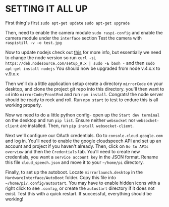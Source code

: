 # SETTING IT ALL UP
First thing's first
`sudo apt-get update`
`sudo apt-get upgrade`

Then, need to enable the camera module
`sudo raspi-config` and enable the camera module under the `interface` section
Test the camera with `raspistill -v -o test.jpg`

Now to update nodejs
check out [this](http://thisdavej.com/upgrading-to-more-recent-versions-of-node-js-on-the-raspberry-pi/) for more info, but essentially we need to change the node version so run
`curl -sL https://deb.nodesource.com/setup_9.x | sudo -E bash -`
and then `sudo apt-get install nodejs`
You should now be upgraded from node v.4.x.x to v.9.x.x

Then we'll do a little application setup
create a directory `mirrorCode` on your desktop, and clone the project git repo into this directory.
you'll then want to `cd` into `mirrorCode/FrontEnd` and run `npm install`. Congrats! the node server should be ready to rock and roll. Run `npm start` to test to endure this is all working properly.

Now we need to do a little python config- open up the `Start dev terminal` on the desktop and run `pip list`. Ensure neither `websocket` nor `websocket-client` are installed. Then, run `pip install websocket-client`.

Next we'll configure our OAuth credentials. Go to `console.cloud.google.com` and log in. You'll need to enable the google cloudspeech API and set up an account and project if you haven't already. Then, click on `Go to APIs overview` and then the `Credentials` tab. You'll need to create new credentials, you want a `service account key` in the JSON format. Rename this file `cloud_speech.json` and move it to your `~/home/pi` directory.

Finally, to set up the autoboot. Locate `mirrorlaunch.desktop` in the `HardwareInterface/AutoBoot` folder. Copy this file into `~/home/pi/.config/autostart`. You may have to enable hidden icons with a right click to see `.config`, or create the `autostart` directory if it does not exist. Test this with a quick restart. If successful, everything should be working!